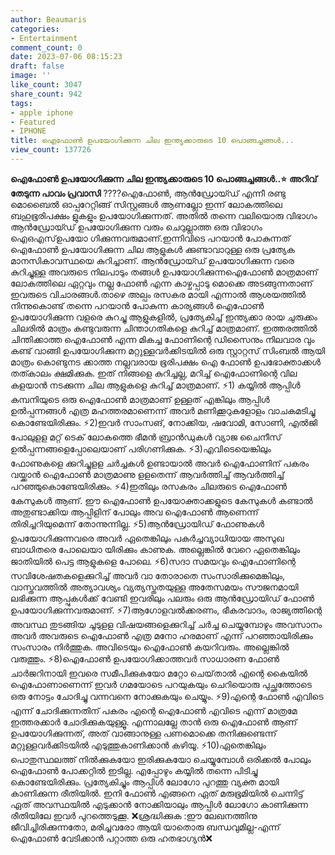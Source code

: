 ```yaml
---
author: Beaumaris
categories:
- Entertainment
comment_count: 0
date: 2023-07-06 08:15:23
draft: false
image: ''
like_count: 3047
share_count: 942
tags:
- apple iphone
- Featured
- IPHONE
title: ഐഫോൺ ഉപയോഗിക്കുന്ന ചില ഇന്ത്യക്കാരുടെ 10 പൊങ്ങച്ചങ്ങൾ...
view_count: 137726
---
```


**ഐഫോൺ ഉപയോഗിക്കുന്ന ചില ഇന്ത്യക്കാരുടെ 10 പൊങ്ങച്ചങ്ങൾ..⭐** **അറിവ് തേടുന്ന പാവം പ്രവാസി** ????ഐഫോൺ, ആൻഡ്രോയ്ഡ് എന്നീ രണ്ടു മൊബൈൽ ഓപ്പറേറ്റിങ്ങ് സിസ്റ്റങ്ങൾ ആണല്ലോ ഇന്ന് ലോകത്തിലെ ബഹുഭൂരിപക്ഷം ളുകളും ഉപയോഗിക്കുന്നത്. അതിൽ തന്നെ വലിയൊരു വിഭാഗം ആൻഡ്രോയ്ഡ് ഉപയോഗിക്കുന്ന വരും ചെറുല്ലാത്ത ഒരു വിഭാഗം ഐഒഎസ്ഉപയോ ഗിക്കുന്നവരുമാണ്.ഇന്നിവിടെ പറയാൻ പോകുന്നത് ഐഫോൺ ഉപയോഗിക്കുന്ന ചില ആളുകൾ ക്കുണ്ടാവാറുള്ള ഒരു പ്രത്യേക മാനസികാവസ്ഥയെ കുറിച്ചാണ്. ആൻഡ്രോയ്ഡ് ഉപയോഗിക്കുന്ന വരെ കുറിച്ചുള്ള അവരുടെ നിലപാടും തങ്ങൾ ഉപയോഗിക്കുന്നഐഫോൺ മാത്രമാണ് ലോകത്തിലെ ഏറ്റവും നല്ല ഫോൺ എന്ന കാഴ്ചപ്പാടു മൊക്കെ അടങ്ങുന്നതാണ് ഇവരുടെ വിചാരങ്ങൾ.താഴെ അല്പം രസകര മായി എന്നാൽ ആശയത്തിൽ നിന്നുകൊണ്ട് തന്നെ പറയാൻ പോകുന്ന കാര്യങ്ങൾ ഐഫോൺ ഉപയോഗിക്കുന്ന വളരെ കുറച്ചു ആളുകളിൽ, പ്രത്യേകിച്ച് ഇന്ത്യക്കാ രായ ചുരുക്കം ചിലരിൽ മാത്രം കണ്ടുവരുന്ന ചിന്താഗതികളെ കുറിച്ച് മാത്രമാണ്. ഇത്തരത്തിൽ ചിന്തിക്കാത്ത ഐഫോൺ എന്ന മികച്ച ഫോണിന്റെ ഡിസൈനും നിലവാര വും കണ്ട് വാങ്ങി ഉപയോഗിക്കുന്ന മറ്റുള്ളവർക്കിടയിൽ ഒരു സ്റ്റാറ്റസ് സിംബൽ ആയി മാത്രം കൊണ്ടുനട ക്കാത്ത നല്ലവരായ ഭൂരിപക്ഷം ഐ ഫോൺ ഉപഭോക്താക്കൾ തത്കാലം ക്ഷമിക്കുക. ഇത് നിങ്ങളെ കുറിച്ചല്ല, മറിച്ച് ഐഫോണിന്റെ വില കളയാൻ നടക്കുന്ന ചില ആളുകളെ കുറിച്ച് മാത്രമാണ്. [](https://cdn.boolokam.com/articles/2023/07/wwwffff.jpg)⚡1) കയ്യിൽ ആപ്പിൾ കമ്പനിയുടെ ഒരു ഐഫോണ്‍ മാത്രമാണ് ഉള്ളത് എങ്കിലും ആപ്പിള്‍ ഉല്‍പ്പന്നങ്ങള്‍ എത്ര മഹത്തരമാണെന്ന് അവര്‍ മണിക്കൂറുകളോളം വാചകമടിച്ചു കൊണ്ടേയിരിക്കും. ⚡2)ഇവർ സാംസങ്, നോക്കിയ, ഷവോമി, സോണി, എൽജി പോലുളള മറ്റ് ടെക് ലോകത്തെ ഭീമന്‍ ബ്രാന്‍ഡുകള്‍ വ്യാജ ചൈനീസ് ഉല്‍പ്പന്നങ്ങളെപ്പോലെയാണ് പരിഗണിക്കുക. ⚡3)എവിടെയെങ്കിലും ഫോണുകളെ ക്കുറിച്ചുളള ചര്‍ച്ചകള്‍ ഉണ്ടായാൽ അവര്‍ ഐഫോണിന് പകരം വയ്ക്കാന്‍ ഐഫോണ്‍ മാത്രമാണു ളളതെന്ന് ആവർത്തിച്ച് ആവർത്തിച്ച് പറഞ്ഞുകൊണ്ടേയിരിക്കും. ⚡4)ഇതിലും രസകരം ചിലരുടെ ഐഫോൺ കേസുകൾ ആണ്. ഈ ഐഫോണ്‍ ഉപയോക്താക്കളുടെ കേസുകള്‍ കണ്ടാല്‍ അതുണ്ടാക്കിയ ആപ്പിളിന് പോലും അവ ഐഫോൺ ആണെന്ന് തിരിച്ചറിയുമെന്ന് തോന്നുന്നില്ല. ⚡5)ആന്‍ഡ്രോയിഡ് ഫോണുകൾ ഉപയോഗിക്കുന്നവരെ അവര്‍ ഏതെങ്കിലും പകര്‍ച്ചവ്യാധിയായ അസുഖ ബാധിതരെ പോലെയാ യിരിക്കും കാണുക. അല്ലെങ്കിൽ വേറെ ഏതെങ്കിലും ജാതിയിൽ പെട്ട ആളുകളെ പോലെ. ⚡6)സദാ സമയവും ഐഫോണിന്റെ സവിശേഷതകളെക്കുറിച്ച് അവര്‍ വാ തോരാതെ സംസാരിക്കുമെങ്കിലും, വാസ്തവത്തില്‍ അത്യാവശ്യം വ്യത്യസ്തതയുള്ള അതേസമയം സൗജനമായി ലഭിക്കുന്ന ആപ്പുകൾക്ക് വേണ്ടി ഇവരിലും പലരും ഒരു ആൻഡ്രോയിഡ് ഫോൺ ഉപയോഗിക്കുന്നവരുമാണ്. ⚡7)ആഗോളവൽക്കരണം, ഭീകരവാദം, രാജ്യത്തിന്റെ അവസ്ഥ തുടങ്ങിയ ചൂടുളള വിഷയങ്ങളെക്കുറിച്ച് ചര്‍ച്ച ചെയ്യുമ്പോഴും അവസാനം അവര്‍ അവരുടെ ഐഫോണ്‍ എത്ര മനോ ഹരമാണ് എന്ന് പറഞ്ഞായിരിക്കും സംസാരം നിർത്തുക. അവിടെയും ഐഫോൺ കയറിവരും. അല്ലെങ്കിൽ വരുത്തും. ⚡8)ഐഫോണ്‍ ഉപയോഗിക്കാത്തവര്‍ സാധാരണ ഫോണ്‍ ചാര്‍ജറിനായി ഇവരെ സമീപിക്കുകയോ മറ്റോ ചെയ്‌താൽ എന്റെ കൈയില്‍ ഐഫോണാണെന്ന് ഇവര്‍ ഗമയോടെ പറയുകയും ചെറിയൊരു പുച്ഛത്തോടെ ഒരു നോട്ടം ചോദിച്ചു വന്നവനെ നോക്കുകയും ചെയ്യും. ⚡9)എന്റെ ഫോൺ എവിടെ എന്ന് ചോദിക്കുന്നതിന് പകരം എന്റെ ഐഫോൺ എവിടെ എന്ന് മാത്രമേ ഇത്തരക്കാർ ചോദിക്കുകയുള്ളൂ. എന്നാലല്ലേ താൻ ഒരു ഐഫോൺ ആണ് ഉപയോഗിക്കുന്നത്, അത് വാങ്ങാനുള്ള പണമൊക്കെ തനിക്കുണ്ടെന്ന് മറ്റുള്ളവർക്കിടയിൽ എടുത്തുകാണിക്കാൻ കഴിയൂ. ⚡10)ഏതെങ്കിലും പൊതുസ്ഥലത്ത് നിൽക്കുകയോ ഇരിക്കുകയോ ചെയ്യുമ്പോൾ ഒരിക്കൽ പോലും ഐഫോൺ പോക്കറ്റിൽ ഇടില്ല. എപ്പോഴും കയ്യിൽ തന്നെ പിടിച്ചു കൊണ്ടേയിരിക്കും. പ്രത്യേകിച്ചും ആപ്പിൾ ലോഗോ പുറത്തു വ്യക്ത മായി കാണിക്കുന്ന രീതിയിൽ. ഇനി ഫോൺ എങ്ങനെ ഏത് മരുഭൂമിയിൽ ചെന്നിട്ട് ഏത് അവസ്ഥയിൽ എടുക്കാൻ നോക്കിയാലും ആപ്പിൾ ലോഗോ കാണിക്കുന്ന രീതിയിലേ ഇവർ പുറത്തെടുക്കൂ. ❌ശ്രദ്ധിക്കുക :ഈ ലേഖനത്തിനു ജീവിച്ചിരിക്കുന്നതോ, മരിച്ചവരോ ആയി യാതൊരു ബന്ധവുമില്ല-എന്ന് ഐഫോൺ വേടിക്കാൻ പറ്റാത്ത ഒരു ഹതഭാഗ്യൻ❌